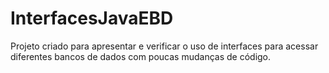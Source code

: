 # InterfacesJavaEBD

Projeto criado para apresentar e verificar o uso de interfaces para acessar diferentes bancos de dados com poucas mudanças de código.
